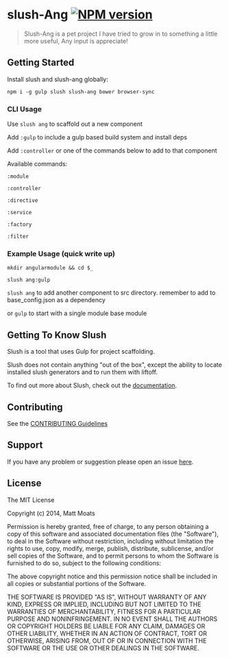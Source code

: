 # slush-Ang [![NPM version](https://badge-me.herokuapp.com/api/npm/slush-ang.png)](http://badges.enytc.com/for/npm/slush-ang)

> Slush-Ang is a pet project I have tried to grow in to something a little more useful, Any input is appreciate!

## Getting Started

Install slush and slush-ang globally:

`npm i -g gulp slush slush-ang bower browser-sync`

### CLI Usage
Use `slush ang` to scaffold out a new component

Add `:gulp` to include a gulp based build system and install deps

Add `:controller` or one of the commands below to add to that component

Available commands:

`:module`

`:controller`

`:directive`

`:service`

`:factory`

`:filter`

### Example Usage (quick write up)

`mkdir angularmodule && cd $_`

`slush ang:gulp`

`slush ang` to add another component to src directory.  remember to add to base_config.json as a dependency

or `gulp` to start with a single module base module

## Getting To Know Slush

Slush is a tool that uses Gulp for project scaffolding.

Slush does not contain anything "out of the box", except the ability to locate installed slush generators and to run them with liftoff.

To find out more about Slush, check out the [documentation](https://github.com/klei/slush).

## Contributing

See the [CONTRIBUTING Guidelines](https://github.com/mattmoats/slush-ang/blob/master/CONTRIBUTING.md)

## Support
If you have any problem or suggestion please open an issue [here](https://github.com/mattmoats/slush-ang/issues).

## License

The MIT License

Copyright (c) 2014, Matt Moats

Permission is hereby granted, free of charge, to any person
obtaining a copy of this software and associated documentation
files (the "Software"), to deal in the Software without
restriction, including without limitation the rights to use,
copy, modify, merge, publish, distribute, sublicense, and/or sell
copies of the Software, and to permit persons to whom the
Software is furnished to do so, subject to the following
conditions:

The above copyright notice and this permission notice shall be
included in all copies or substantial portions of the Software.

THE SOFTWARE IS PROVIDED "AS IS", WITHOUT WARRANTY OF ANY KIND,
EXPRESS OR IMPLIED, INCLUDING BUT NOT LIMITED TO THE WARRANTIES
OF MERCHANTABILITY, FITNESS FOR A PARTICULAR PURPOSE AND
NONINFRINGEMENT. IN NO EVENT SHALL THE AUTHORS OR COPYRIGHT
HOLDERS BE LIABLE FOR ANY CLAIM, DAMAGES OR OTHER LIABILITY,
WHETHER IN AN ACTION OF CONTRACT, TORT OR OTHERWISE, ARISING
FROM, OUT OF OR IN CONNECTION WITH THE SOFTWARE OR THE USE OR
OTHER DEALINGS IN THE SOFTWARE.
